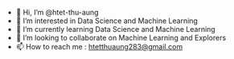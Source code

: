 - 👋 Hi, I’m @htet-thu-aung
- 👀 I’m interested in Data Science and Machine Learning
- 🌱 I’m currently learning Data Science and Machine Learning
- 💞️ I’m looking to collaborate on Machine Learning and  Explorers
- 📫 How to reach me :  htetthuaung283@gmail.com

<!---
htet-thu-aung/htet-thu-aung is a ✨ special ✨ repository because its `README.md` (this file) appears on your GitHub profile.
You can click the Preview link to take a look at your changes.
--->
